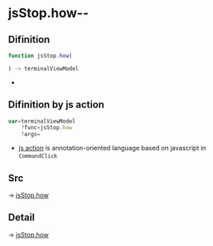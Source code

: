 # jsStop.how--

## Difinition

```js.js
function jsStop.how(

) -> terminalViewModel
```

- 


## Difinition by js action

```js.js
var=terminalViewModel
	?func=jsStop.how
	?args=

```

- [js action](#) is annotation-oriented language based on javascript in `CommandClick`



## Src

-> [jsStop.how](https://github.com/puutaro/CommandClick/blob/master/app/src/main/java/com/puutaro/commandclick/fragment_lib/terminal_fragment/js_interface/JsStop.kt#L13)

## Detail

-> [jsStop.how](https://github.com/puutaro/CommandClick/blob/master/md/developer/js_interface/details/JsStop/how.md)
